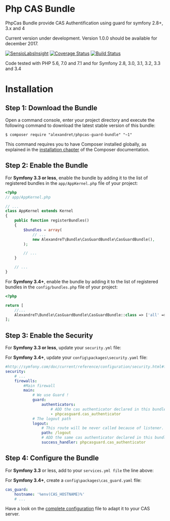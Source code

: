 Php CAS Bundle 
==============

PhpCas Bundle provide CAS Authentification using guard for symfony 2.8+, 3.x and 4

Current version under development. Version 1.0.0 should be available for december 2017. 

[![SensioLabsInsight](https://insight.sensiolabs.com/projects/cb0f5515-dc7a-4295-9faa-83e81fc1e23b/mini.png)](https://insight.sensiolabs.com/projects/cb0f5515-dc7a-4295-9faa-83e81fc1e23b)
[![Coverage Status](https://coveralls.io/repos/github/Alexandre-T/casguard/badge.svg?branch=master)](https://coveralls.io/github/Alexandre-T/casguard?branch=master)
[![Build Status](https://travis-ci.org/Alexandre-T/casguard.svg?branch=master)](https://travis-ci.org/Alexandre-T/casguard)

Code tested with PHP 5.6, 7.0 and 7.1 and for Symfony 2.8, 3.0, 3.1, 3.2, 3.3 and 3.4  

Installation
============

Step 1: Download the Bundle
---------------------------

Open a command console, enter your project directory and execute the
following command to download the latest stable version of this bundle:

```console
$ composer require "alexandret/phpcas-guard-bundle" "~1"
```

This command requires you to have Composer installed globally, as explained
in the [installation chapter](https://getcomposer.org/doc/00-intro.md)
of the Composer documentation.

Step 2: Enable the Bundle
-------------------------

For **Symfony 3.3 or less**, enable the bundle by adding it to the list of registered bundles
in the `app/AppKernel.php` file of your project:

```php
<?php
// app/AppKernel.php

// ...
class AppKernel extends Kernel
{
    public function registerBundles()
    {
        $bundles = array(
            // ...
            new AlexandreT\Bundle\CasGuardBundle\CasGuardBundle(),
        );

        // ...
    }

    // ...
}
```

For **Symfony 3.4+**, enable the bundle by adding it to the list of registered bundles
in the `config/bundles.php` file of your project:

```php
<?php

return [
    //...
    AlexandreT\Bundle\CasGuardBundle\CasGuardBundle::class => ['all' => true],
];
```

Step 3: Enable the Security
----------------------------

For **Symfony 3.3 or less**, update your `security.yml` file:

For **Symfony 3.4+**, update your `config\packages\security.yaml` file:

```yaml
#http://symfony.com/doc/current/reference/configuration/security.html#full-default-configuration
security:
    # ...
    firewalls:
        #Main firewall
        main:
            # We use Guard !
            guard:
                authenticators:
                    # ADD the cas authenticator declared in this bundle
                    - phpcasguard.cas_authenticator
            # The logout path
            logout:
                # This route will be never called because of listener. It will catch it and redirect user.                
                path: /logout
                # ADD the same cas authenticator declared in this bundle to activate logout function
                success_handler: phpcasguard.cas_authenticator  

```

Step 4: Configure the Bundle
----------------------------

For **Symfony 3.3** or less, add to your `services.yml file` the line above:

For **Symfony 3.4+**, create a `config\packages\cas_guard.yaml` file:

```yaml
cas_guard:
    hostname: '%env(CAS_HOSTNAME)%'
    # ...

```

Have a look on the [complete configuration](./Resources/doc/configuration.md) file to 
adapt it to your CAS server. 
